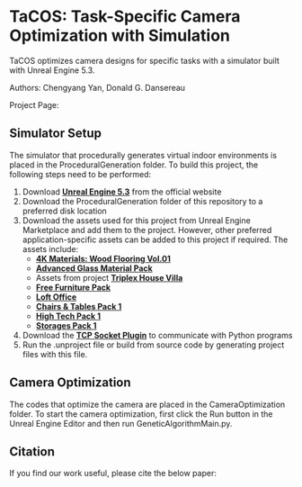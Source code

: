 TaCOS: Task-Specific Camera Optimization with Simulation
===============
TaCOS optimizes camera designs for specific tasks with a simulator built with Unreal Engine 5.3.

Authors: Chengyang Yan, Donald G. Dansereau

Project Page: 

## Simulator Setup
The simulator that procedurally generates virtual indoor environments is placed in the ProceduralGeneration folder. To build this project, the following steps need to be performed:
1. Download [**Unreal Engine 5.3**](https://www.unrealengine.com/en-US/download) from the official website
2. Download the ProceduralGeneration folder of this repository to a preferred disk location
3. Download the assets used for this project from Unreal Engine Marketplace and add them to the project. However, other preferred application-specific assets can be added to this project if required. The assets include:
   * [**4K Materials: Wood Flooring Vol.01**](https://www.unrealengine.com/marketplace/en-US/product/4k-materials-wood-flooring)
   * [**Advanced Glass Material Pack**](https://www.unrealengine.com/marketplace/en-US/product/advanced-glass-material-pack)
   * Assets from project [**Triplex House Villa**](https://www.unrealengine.com/marketplace/en-US/product/big-triplex-house-villa)
   * [**Free Furniture Pack**](https://www.unrealengine.com/marketplace/en-US/product/a4907129f69c44a892f76782489736ab)
   * [**Loft Office**](https://www.unrealengine.com/marketplace/en-US/product/loft-office-modular)
   * [**Chairs & Tables Pack 1**](https://www.unrealengine.com/marketplace/en-US/product/twinmotion-chairs-tables-pack-1)
   * [**High Tech Pack 1**](https://www.unrealengine.com/marketplace/en-US/product/twinmotion-high-tech-pack-1)
   * [**Storages Pack 1**](https://www.unrealengine.com/marketplace/en-US/product/twinmotion-storages-pack-1)
4. Download the [**TCP Socket Plugin**](https://github.com/CodeSpartan/UE4TcpSocketPlugin) to communicate with Python programs
5. Run the .unproject file or build from source code by generating project files with this file.

## Camera Optimization
The codes that optimize the camera are placed in the CameraOptimization folder. To start the camera optimization, first click the Run button in the Unreal Engine Editor and then run GeneticAlgorithmMain.py.

## Citation
If you find our work useful, please cite the below paper:
```

```

